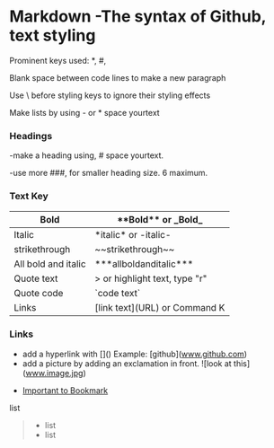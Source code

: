 # Markdown -The syntax of Github, text styling

  Prominent keys used: \*, \#, 
  
  Blank space between code lines to make a new paragraph 
  
  Use \ before styling keys to ignore their styling effects
  
  Make lists by using - or \* space yourtext
  

### Headings 
 -make a heading using, \# space yourtext.
 
 -use more ###, for smaller heading size. 6 maximum.
 
 
 ### Text Key
 Bold | \*\*Bold\*\* or \_Bold_
 ----- | -----
 Italic | \*italic* or \-italic-
 strikethrough | \~~strikethrough~~
 All bold and italic | \*\*\*allboldanditalic\*\*\*
 Quote text | \> or highlight text, type "r"
 Quote code | \`code text\`
 Links | \[link text](URL) or Command K
  
### Links
  - add a hyperlink with \[]() Example: \[github](www.github.com)
  - add a picture by adding an exclamation in front. \![look at this]\(www.image.jpg)
  
 * [Important to Bookmark](https://docs.github.com/en/github/writing-on-github/basic-writing-and-formatting-syntax)
  
list
  > * list
  > * list
  
  
  
  
  
